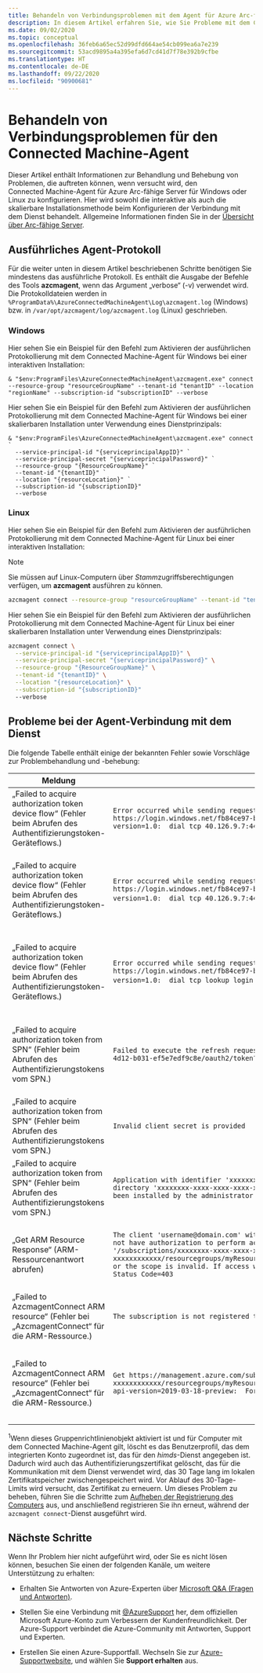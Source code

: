 ```yaml
---
title: Behandeln von Verbindungsproblemen mit dem Agent für Azure Arc-fähige Server
description: In diesem Artikel erfahren Sie, wie Sie Probleme mit dem Connected Machine-Agent behandeln und beheben, die im Zusammenhang mit Azure Arc-fähigen Servern bei dem Versuch auftreten, eine Verbindung mit dem Dienst herzustellen.
ms.date: 09/02/2020
ms.topic: conceptual
ms.openlocfilehash: 36feb6a65ec52d99dfd664ae54cb099ea6a7e239
ms.sourcegitcommit: 53acd9895a4a395efa6d7cd41d7f78e392b9cfbe
ms.translationtype: HT
ms.contentlocale: de-DE
ms.lasthandoff: 09/22/2020
ms.locfileid: "90900681"
---
```

# <a name="troubleshoot-the-connected-machine-agent-connection-issues"></a>Behandeln von Verbindungsproblemen für den Connected Machine-Agent

Dieser Artikel enthält Informationen zur Behandlung und Behebung von Problemen, die auftreten können, wenn versucht wird, den Connected Machine-Agent für Azure Arc-fähige Server für Windows oder Linux zu konfigurieren. Hier wird sowohl die interaktive als auch die skalierbare Installationsmethode beim Konfigurieren der Verbindung mit dem Dienst behandelt. Allgemeine Informationen finden Sie in der [Übersicht über Arc-fähige Server](./overview.md).

## <a name="agent-verbose-log"></a>Ausführliches Agent-Protokoll

Für die weiter unten in diesem Artikel beschriebenen Schritte benötigen Sie mindestens das ausführliche Protokoll. Es enthält die Ausgabe der Befehle des Tools **azcmagent**, wenn das Argument „verbose“ (-v) verwendet wird. Die Protokolldateien werden in `%ProgramData%\AzureConnectedMachineAgent\Log\azcmagent.log` (Windows) bzw. in `/var/opt/azcmagent/log/azcmagent.log` (Linux) geschrieben.

### <a name="windows"></a>Windows

Hier sehen Sie ein Beispiel für den Befehl zum Aktivieren der ausführlichen Protokollierung mit dem Connected Machine-Agent für Windows bei einer interaktiven Installation:

```console
& "$env:ProgramFiles\AzureConnectedMachineAgent\azcmagent.exe" connect --resource-group "resourceGroupName" --tenant-id "tenantID" --location "regionName" --subscription-id "subscriptionID" --verbose
```

Hier sehen Sie ein Beispiel für den Befehl zum Aktivieren der ausführlichen Protokollierung mit dem Connected Machine-Agent für Windows bei einer skalierbaren Installation unter Verwendung eines Dienstprinzipals:

```console
& "$env:ProgramFiles\AzureConnectedMachineAgent\azcmagent.exe" connect `
  --service-principal-id "{serviceprincipalAppID}" `
  --service-principal-secret "{serviceprincipalPassword}" `
  --resource-group "{ResourceGroupName}" `
  --tenant-id "{tenantID}" `
  --location "{resourceLocation}" `
  --subscription-id "{subscriptionID}"
  --verbose
```

### <a name="linux"></a>Linux

Hier sehen Sie ein Beispiel für den Befehl zum Aktivieren der ausführlichen Protokollierung mit dem Connected Machine-Agent für Linux bei einer interaktiven Installation:

>[!NOTE]
>Sie müssen auf Linux-Computern über *Stamm*zugriffsberechtigungen verfügen, um **azcmagent** ausführen zu können.

```bash
azcmagent connect --resource-group "resourceGroupName" --tenant-id "tenantID" --location "regionName" --subscription-id "subscriptionID" --verbose
```

Hier sehen Sie ein Beispiel für den Befehl zum Aktivieren der ausführlichen Protokollierung mit dem Connected Machine-Agent für Linux bei einer skalierbaren Installation unter Verwendung eines Dienstprinzipals:

```bash
azcmagent connect \
  --service-principal-id "{serviceprincipalAppID}" \
  --service-principal-secret "{serviceprincipalPassword}" \
  --resource-group "{ResourceGroupName}" \
  --tenant-id "{tenantID}" \
  --location "{resourceLocation}" \
  --subscription-id "{subscriptionID}"
  --verbose
```

## <a name="agent-connection-issues-to-service"></a>Probleme bei der Agent-Verbindung mit dem Dienst

Die folgende Tabelle enthält einige der bekannten Fehler sowie Vorschläge zur Problembehandlung und -behebung:

|Meldung |Fehler |Wahrscheinliche Ursache |Lösung |
|--------|------|---------------|---------|
|„Failed to acquire authorization token device flow“ (Fehler beim Abrufen des Authentifizierungstoken-Geräteflows.) |`Error occurred while sending request for Device Authorization Code: Post https://login.windows.net/fb84ce97-b875-4d12-b031-ef5e7edf9c8e/oauth2/devicecode?api-version=1.0:  dial tcp 40.126.9.7:443: connect: network is unreachable.` |Der Endpunkt `login.windows.net` ist nicht erreichbar. | Überprüfen Sie die Konnektivität mit dem Endpunkt. |
|„Failed to acquire authorization token device flow“ (Fehler beim Abrufen des Authentifizierungstoken-Geräteflows.) |`Error occurred while sending request for Device Authorization Code: Post https://login.windows.net/fb84ce97-b875-4d12-b031-ef5e7edf9c8e/oauth2/devicecode?api-version=1.0:  dial tcp 40.126.9.7:443: connect: network is Forbidden`. |Der Zugriff auf den Endpunkt `login.windows.net` wird durch einen Proxy oder durch eine Firewall blockiert. | Überprüfen Sie die Konnektivität mit dem Endpunkt, und vergewissern Sie sich, dass sie nicht durch eine Firewall oder einen Proxyserver blockiert wird. |
|„Failed to acquire authorization token device flow“ (Fehler beim Abrufen des Authentifizierungstoken-Geräteflows.)  |`Error occurred while sending request for Device Authorization Code: Post https://login.windows.net/fb84ce97-b875-4d12-b031-ef5e7edf9c8e/oauth2/devicecode?api-version=1.0:  dial tcp lookup login.windows.net: no such host`. | Das Gruppenrichtlinienobjekt *Computerkonfiguration\Administrative Vorlagen\System\Benutzerprofile\Benutzerprofile, die älter als eine bestimmte Anzahl von Tagen sind, beim Systemneustart löschen* ist aktiviert. | Vergewissern Sie sich, dass das Gruppenrichtlinienobjekt aktiviert ist und den betroffenen Computer als Ziel hat. Weitere Detailinformationen finden Sie in Fußnote <sup>[1](#footnote1)</sup>. |
|„Failed to acquire authorization token from SPN“ (Fehler beim Abrufen des Authentifizierungstokens vom SPN.) |`Failed to execute the refresh request. Error = 'Post https://login.windows.net/fb84ce97-b875-4d12-b031-ef5e7edf9c8e/oauth2/token?api-version=1.0: Forbidden'` |Der Zugriff auf den Endpunkt `login.windows.net` wird durch einen Proxy oder durch eine Firewall blockiert. |Überprüfen Sie die Konnektivität mit dem Endpunkt, und vergewissern Sie sich, dass sie nicht durch eine Firewall oder einen Proxyserver blockiert wird. |
|„Failed to acquire authorization token from SPN“ (Fehler beim Abrufen des Authentifizierungstokens vom SPN.) |`Invalid client secret is provided` |Falsches oder ungültiges Dienstprinzipalgeheimnis. |Überprüfen Sie das Dienstprinzipalgeheimnis. |
| „Failed to acquire authorization token from SPN“ (Fehler beim Abrufen des Authentifizierungstokens vom SPN.) |`Application with identifier 'xxxxxxxx-xxxx-xxxx-xxxx-xxxxxxxxxxxx' was not found in the directory 'xxxxxxxx-xxxx-xxxx-xxxx-xxxxxxxxxxxx'. This can happen if the application has not been installed by the administrator of the tenant or consented to by any user in the tenant` |Falscher Dienstprinzipal und/oder falsche Mandanten-ID. |Überprüfen Sie den Dienstprinzipal und/oder die Mandanten-ID.|
|„Get ARM Resource Response“ (ARM-Ressourcenantwort abrufen) |`The client 'username@domain.com' with object id 'xxxxxxxx-xxxx-xxxx-xxxx-xxxxxxxxxxxx' does not have authorization to perform action 'Microsoft.HybridCompute/machines/read' over scope '/subscriptions/xxxxxxxx-xxxx-xxxx-xxxx-xxxxxxxxxxxx/resourcegroups/myResourceGroup/providers/Microsoft.HybridCompute/machines/MSJC01' or the scope is invalid. If access was recently granted, please refresh your credentials."}}" Status Code=403` |Falsche Anmeldeinformationen und/oder Berechtigungen. |Vergewissern Sie sich, dass Sie der Rolle **Onboarding von Azure Connected Machine** angehören oder dass der Dienstprinzipal dieser Rolle angehört. |
|„Failed to AzcmagentConnect ARM resource“ (Fehler bei „AzcmagentConnect“ für die ARM-Ressource.) |`The subscription is not registered to use namespace 'Microsoft.HybridCompute'` |Azure-Ressourcenanbieter sind nicht registriert. |Registrieren Sie die [Ressourcenanbieter](./agent-overview.md#register-azure-resource-providers). |
|„Failed to AzcmagentConnect ARM resource“ (Fehler bei „AzcmagentConnect“ für die ARM-Ressource.) |`Get https://management.azure.com/subscriptions/xxxxxxxx-xxxx-xxxx-xxxx-xxxxxxxxxxxx/resourcegroups/myResourceGroup/providers/Microsoft.HybridCompute/machines/MSJC01?api-version=2019-03-18-preview:  Forbidden` |Der Zugriff auf den Endpunkt `management.azure.com` wird durch einen Proxyserver oder durch eine Firewall blockiert. |Überprüfen Sie die Konnektivität mit dem Endpunkt, und vergewissern Sie sich, dass sie nicht durch eine Firewall oder einen Proxyserver blockiert wird. |

<a name="footnote1"></a><sup>1</sup>Wenn dieses Gruppenrichtlinienobjekt aktiviert ist und für Computer mit dem Connected Machine-Agent gilt, löscht es das Benutzerprofil, das dem integrierten Konto zugeordnet ist, das für den *himds*-Dienst angegeben ist. Dadurch wird auch das Authentifizierungszertifikat gelöscht, das für die Kommunikation mit dem Dienst verwendet wird, das 30 Tage lang im lokalen Zertifikatspeicher zwischengespeichert wird. Vor Ablauf des 30-Tage-Limits wird versucht, das Zertifikat zu erneuern. Um dieses Problem zu beheben, führen Sie die Schritte zum [Aufheben der Registrierung des Computers](manage-agent.md#unregister-machine) aus, und anschließend registrieren Sie ihn erneut, während der `azcmagent connect`-Dienst ausgeführt wird.

## <a name="next-steps"></a>Nächste Schritte

Wenn Ihr Problem hier nicht aufgeführt wird, oder Sie es nicht lösen können, besuchen Sie einen der folgenden Kanäle, um weitere Unterstützung zu erhalten:

* Erhalten Sie Antworten von Azure-Experten über [Microsoft Q&A (Fragen und Antworten)](/answers/topics/azure-arc.html).

* Stellen Sie eine Verbindung mit [@AzureSupport](https://twitter.com/azuresupport) her, dem offiziellen Microsoft Azure-Konto zum Verbessern der Kundenfreundlichkeit. Der Azure-Support verbindet die Azure-Community mit Antworten, Support und Experten.

* Erstellen Sie einen Azure-Supportfall. Wechseln Sie zur [Azure-Supportwebsite](https://azure.microsoft.com/support/options/), und wählen Sie **Support erhalten** aus.
